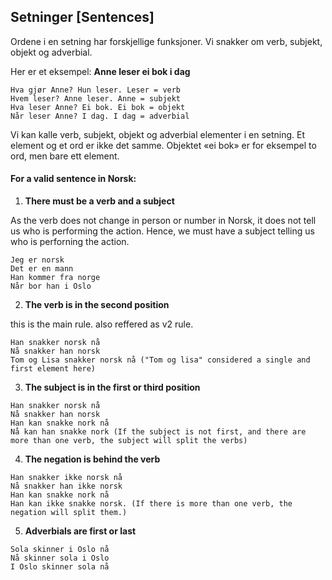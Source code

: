 ## Setninger [Sentences]

Ordene i en setning har forskjellige funksjoner. Vi snakker om verb, subjekt, objekt og adverbial. 

Her er et eksempel: **Anne leser ei bok i dag**

```
Hva gjør Anne? Hun leser. Leser = verb
Hvem leser? Anne leser. Anne = subjekt
Hva leser Anne? Ei bok. Ei bok = objekt
Når leser Anne? I dag. I dag = adverbial
```

Vi kan kalle verb, subjekt, objekt og adverbial elementer i en setning. Et element og et ord er ikke det samme. 
Objektet «ei bok» er for eksempel to ord, men bare ett element.

#### For a valid sentence in Norsk: 

1. **There must be a verb and a subject**

As the verb does not change in person or number in Norsk, it does not tell us who is performing the action.
Hence, we must have a subject telling us who is perforning the action.

```
Jeg er norsk
Det er en mann
Han kommer fra norge
Når bor han i Oslo
```

2. **The verb is in the second position**

this is the main rule. also reffered as v2 rule. 

```
Han snakker norsk nå
Nå snakker han norsk
Tom og Lisa snakker norsk nå ("Tom og lisa" considered a single and first element here)
```
   
3. **The subject is in the first or third position**

```
Han snakker norsk nå
Nå snakker han norsk
Han kan snakke nork nå
Nå kan han snakke nork (If the subject is not first, and there are more than one verb, the subject will split the verbs)
```


4. **The negation is behind the verb**

```
Han snakker ikke norsk nå
Nå snakker han ikke norsk
Han kan snakke nork nå
Han kan ikke snakke norsk. (If there is more than one verb, the negation will split them.)
```

5. **Adverbials are first or last**

```
Sola skinner i Oslo nå
Nå skinner sola i Oslo
I Oslo skinner sola nå
```













